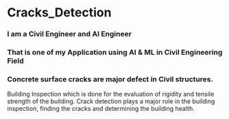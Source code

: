 # Cracks_Detection

### I am a Civil Engineer and AI Engineer 
### That is one of my Application using AI & ML in Civil Engineering Field

### Concrete surface cracks are major defect in Civil structures. 
Building Inspection which is done for the evaluation of rigidity and tensile strength of the building. 
Crack detection plays a major role in the building inspection, finding the cracks and determining the building health.

